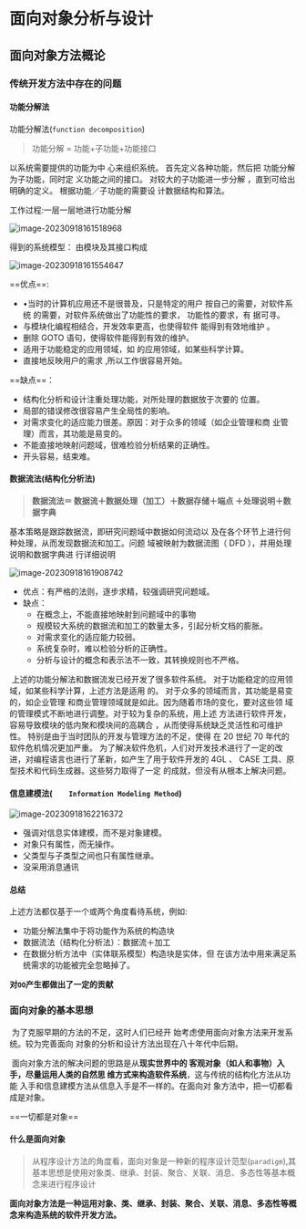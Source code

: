 # 面向对象分析与设计



## 面向对象方法概论

### 传统开发方法中存在的问题

#### 功能分解法

功能分解法(`function decomposition`)

> 功能分解 = 功能+子功能+功能接口

以系统需要提供的功能为中 心来组织系统。 首先定义各种功能，然后把 功能分解为子功能，同时定 义功能之间的接口。 对较大的子功能进一步分解 ，直到可给出明确的定义。 根据功能／子功能的需要设 计数据结构和算法。

工作过程:一层一层地进行功能分解

![image-20230918161518968](C:\Users\guoji\AppData\Roaming\Typora\typora-user-images\image-20230918161518968.png)



得到的系统模型： 由模块及其接口构成

![image-20230918161554647](C:\Users\guoji\AppData\Roaming\Typora\typora-user-images\image-20230918161554647.png)

==优点==:

+ •当时的计算机应用还不是很普及，只是特定的用户 按自己的需要，对软件系统 的需要，对软件系统做出了功能性的要求， 功能性的要求，有 据可寻。 
+ 与模块化编程相结合，开发效率更高，也使得软件 能得到有效地维护 。 
+ 删除 GOTO 语句，使得软件能得到有效的维护。 
+ 适用于功能稳定的应用领域，如 的应用领域，如某些科学计算。 
+ 直接地反映用户的需求 ,所以工作很容易开始。

==缺点==： 

+ 结构化分析和设计注重处理功能，对所处理的数据放于次要的 位置。 
+ 局部的错误修改很容易产生全局性的影响。 
+ 对需求变化的适应能力很差。原因：对于众多的领域（如企业管理和商 业管理）而言，其功能是易变的。 
+ 不能直接地映射问题域，很难检验分析结果的正确性。 
+ 开头容易，结束难。

#### 数据流法(结构化分析法)

>  **数据流法＝ 数据流＋数据处理（加工）＋数据存储＋端点 ＋处理说明＋数据字典**

基本策略是跟踪数据流，即研究问题域中数据如何流动以 及在各个环节上进行何种处理，从而发现数据流和加工。问题 域被映射为数据流图（ DFD ），并用处理说明和数据字典进 行详细说明

![image-20230918161908742](C:\Users\guoji\AppData\Roaming\Typora\typora-user-images\image-20230918161908742.png)

+ 优点：有严格的法则，逐步求精，较强调研究问题域。 
+ 缺点： 
  + 在概念上，不能直接地映射到问题域中的事物 
  + 规模较大系统的数据流和加工的数量太多，引起分析文档的膨胀。 
  + 对需求变化的适应能力较弱。 
  + 系统复杂时，难以检验分析的正确性。 
  + 分析与设计的概念和表示法不一致，其转换规则也不严格。



​	上述的功能分解法和数据流发已经开发了很多软件系统。 对于功能稳定的应用领域，如某些科学计算，上述方法是适用 的。 对于众多的领域而言，其功能是易变的，如企业管理 和商业管理领域就是如此。因为随着市场的变化，要对这些领 域的管理模式不断地进行调整。对于较为复杂的系统，用上述 方法进行软件开发，容易导致模块的低内聚和模块间的高耦合 ，从而使得系统缺乏灵活性和可维护性。 特别是由于当时团队的开发与管理方法的不足，使得 在 20 世纪 70 年代的软件危机情况更加严重。 为了解决软件危机，人们对开发技术进行了一定的改 进，对编程语言也进行了革新，如产生了用于软件开发的 4GL 、 CASE 工具、原型技术和代码生成器。这些努力取得了一定 的成就，但没有从根本上解决问题。 

#### 信息建模法(`	 Information Modeling Method `)

![image-20230918162216372](C:\Users\guoji\AppData\Roaming\Typora\typora-user-images\image-20230918162216372.png)

+ 强调对信息实体建模，而不是对象建模。 
+ 对象只有属性，而无操作。 
+ 父类型与子类型之间也只有属性继承。 
+ 没采用消息通讯

#### 总结

上述方法都仅基于一个或两个角度看待系统，例如:

+ 功能分解法集中于将功能作为系统的构造块 
+ 数据流法（结构化分析法）：数据流＋加工 
+ 在数据分析方法中（实体联系模型）构造块是实体，但 在该方法中用来满足系统需求的功能被完全忽略掉了。

**对`OO`产生都做出了一定的贡献**

### 面向对象的基本思想

​	为了克服早期的方法的不足，这时人们已经开 始考虑使用面向对象方法来开发系统。较为完善面向 对象的分析和设计方法出现在八十年代中后期。

​	面向对象方法的解决问题的思路是从**现实世界中的 客观对象（如人和事物）入手，尽量运用人类的自然思 维方式来构造软件系统**，这与传统的结构化方法从功能 入手和信息建模方法从信息入手是不一样的。在面向对 象方法中，把一切都看成是对象。

==一切都是对象==

#### 什么是面向对象

> 从程序设计方法的角度看，面向对象是一种新的程序设计范型(`paradigm`),其基本思想是使用对象类、继承、封装、聚合、关联、消息、多态性等基本概念来进行程序设计

 **面向对象方法是一种运用对象、类、继承、封装、聚合、关联、消息、多态性等概念来构造系统的软件开发方法。**


